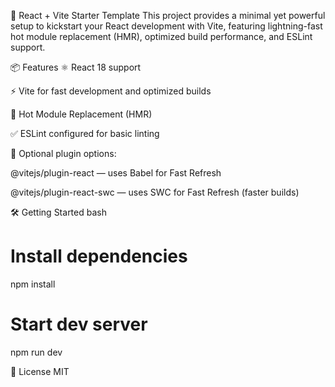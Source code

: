 🚀 React + Vite Starter Template
This project provides a minimal yet powerful setup to kickstart your React development with Vite, featuring lightning-fast hot module replacement (HMR), optimized build performance, and ESLint support.

📦 Features
⚛️ React 18 support

⚡ Vite for fast development and optimized builds

🔁 Hot Module Replacement (HMR)

✅ ESLint configured for basic linting

🧩 Optional plugin options:

@vitejs/plugin-react — uses Babel for Fast Refresh

@vitejs/plugin-react-swc — uses SWC for Fast Refresh (faster builds)

🛠️ Getting Started
bash

# Install dependencies

npm install

# Start dev server

npm run dev

📄 License
MIT
